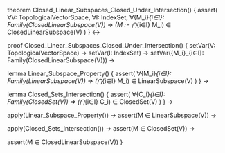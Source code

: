 theorem Closed_Linear_Subspaces_Closed_Under_Intersection() {
  assert(
    ∀V: TopologicalVectorSpace,
    ∀I: IndexSet,
    ∀{M_i}_{i∈I}: Family(ClosedLinearSubspace(V)) ⇒
    (M := ⋂_{i∈I} M_i) ∈ ClosedLinearSubspace(V)
  )
} ↔

proof Closed_Linear_Subspaces_Closed_Under_Intersection() {
  setVar(V: TopologicalVectorSpace) →
  setVar(I: IndexSet) →
  setVar({M_i}_{i∈I}: Family(ClosedLinearSubspace(V))) →
  
  lemma Linear_Subspace_Property() {
    assert(
      ∀{M_i}_{i∈I}: Family(LinearSubspace(V)) ⇒
      (⋂_{i∈I} M_i) ∈ LinearSubspace(V)
    )
  } →
  
  lemma Closed_Sets_Intersection() {
    assert(
      ∀{C_i}_{i∈I}: Family(ClosedSet(V)) ⇒
      (⋂_{i∈I} C_i) ∈ ClosedSet(V)
    )
  } →
  
  apply(Linear_Subspace_Property()) →
  assert(M ∈ LinearSubspace(V)) →
  
  apply(Closed_Sets_Intersection()) →
  assert(M ∈ ClosedSet(V)) →
  
  assert(M ∈ ClosedLinearSubspace(V))
}